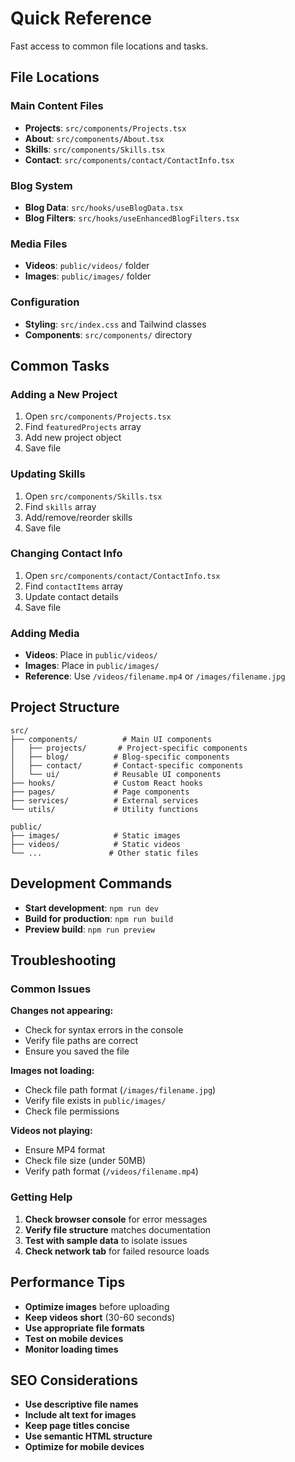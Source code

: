 
# Quick Reference

Fast access to common file locations and tasks.

## File Locations

### Main Content Files
- **Projects**: `src/components/Projects.tsx`
- **About**: `src/components/About.tsx`
- **Skills**: `src/components/Skills.tsx`
- **Contact**: `src/components/contact/ContactInfo.tsx`

### Blog System
- **Blog Data**: `src/hooks/useBlogData.tsx`
- **Blog Filters**: `src/hooks/useEnhancedBlogFilters.tsx`

### Media Files
- **Videos**: `public/videos/` folder
- **Images**: `public/images/` folder

### Configuration
- **Styling**: `src/index.css` and Tailwind classes
- **Components**: `src/components/` directory

## Common Tasks

### Adding a New Project
1. Open `src/components/Projects.tsx`
2. Find `featuredProjects` array
3. Add new project object
4. Save file

### Updating Skills
1. Open `src/components/Skills.tsx`
2. Find `skills` array
3. Add/remove/reorder skills
4. Save file

### Changing Contact Info
1. Open `src/components/contact/ContactInfo.tsx`
2. Find `contactItems` array
3. Update contact details
4. Save file

### Adding Media
- **Videos**: Place in `public/videos/`
- **Images**: Place in `public/images/`
- **Reference**: Use `/videos/filename.mp4` or `/images/filename.jpg`

## Project Structure

```
src/
├── components/          # Main UI components
│   ├── projects/       # Project-specific components
│   ├── blog/          # Blog-specific components
│   ├── contact/       # Contact-specific components
│   └── ui/            # Reusable UI components
├── hooks/             # Custom React hooks
├── pages/             # Page components
├── services/          # External services
└── utils/             # Utility functions

public/
├── images/            # Static images
├── videos/            # Static videos
└── ...               # Other static files
```

## Development Commands

- **Start development**: `npm run dev`
- **Build for production**: `npm run build`
- **Preview build**: `npm run preview`

## Troubleshooting

### Common Issues

**Changes not appearing:**
- Check for syntax errors in the console
- Verify file paths are correct
- Ensure you saved the file

**Images not loading:**
- Check file path format (`/images/filename.jpg`)
- Verify file exists in `public/images/`
- Check file permissions

**Videos not playing:**
- Ensure MP4 format
- Check file size (under 50MB)
- Verify path format (`/videos/filename.mp4`)

### Getting Help

1. **Check browser console** for error messages
2. **Verify file structure** matches documentation
3. **Test with sample data** to isolate issues
4. **Check network tab** for failed resource loads

## Performance Tips

- **Optimize images** before uploading
- **Keep videos short** (30-60 seconds)
- **Use appropriate file formats**
- **Test on mobile devices**
- **Monitor loading times**

## SEO Considerations

- **Use descriptive file names**
- **Include alt text for images**
- **Keep page titles concise**
- **Use semantic HTML structure**
- **Optimize for mobile devices**
